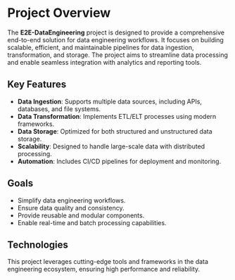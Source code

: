 # Project Overview

The **E2E-DataEngineering** project is designed to provide a comprehensive end-to-end solution for data engineering workflows. It focuses on building scalable, efficient, and maintainable pipelines for data ingestion, transformation, and storage. The project aims to streamline data processing and enable seamless integration with analytics and reporting tools.

## Key Features
- **Data Ingestion**: Supports multiple data sources, including APIs, databases, and file systems.
- **Data Transformation**: Implements ETL/ELT processes using modern frameworks.
- **Data Storage**: Optimized for both structured and unstructured data storage.
- **Scalability**: Designed to handle large-scale data with distributed processing.
- **Automation**: Includes CI/CD pipelines for deployment and monitoring.

## Goals
- Simplify data engineering workflows.
- Ensure data quality and consistency.
- Provide reusable and modular components.
- Enable real-time and batch processing capabilities.

## Technologies
This project leverages cutting-edge tools and frameworks in the data engineering ecosystem, ensuring high performance and reliability.
